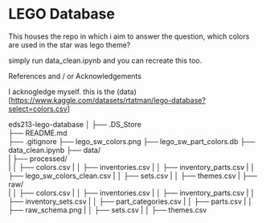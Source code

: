# LEGO Database

This houses the repo in which i aim to answer the question, which colors are used in the star was lego theme?

simply run data_clean.ipynb and you can recreate this too.

References and / or Acknowledgements

I acknogledge myself. this is the (data)[https://www.kaggle.com/datasets/rtatman/lego-database?select=colors.csv]

eds213-lego-database
│
├── .DS_Store                                           
├── README.md                                            
├── .gitignore
├── lego_sw_colors.png
├── lego_sw_part_colors.db
├── data_clean.ipynb
├── data/              
|   ├── processed/              
|   │   ├── colors.csv
|   │   ├── inventories.csv
|   │   ├── inventory_parts.csv
|   │   ├── lego_sw_colors_clean.csv
|   │   ├── sets.csv
|   │   ├── themes.csv
|   ├── raw/              
|   │   ├── colors.csv
|   │   ├── inventories.csv
|   │   ├── inventory_parts.csv
|   │   ├── inventory_sets.csv
|   │   ├── part_categories.csv
|   │   ├── parts.csv
|   │   ├── raw_schema.png
|   │   ├── sets.csv
|   │   ├── themes.csv
